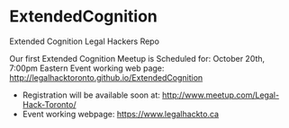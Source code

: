 # ExtendedCognition

Extended Cognition Legal Hackers Repo

Our first Extended Cognition Meetup is Scheduled for: October 20th, 7:00pm Eastern 
 Event working web page: http://legalhacktoronto.github.io/ExtendedCognition

* Registration will be available soon at: http://www.meetup.com/Legal-Hack-Toronto/
* Event working webpage: https://www.legalhackto.ca


